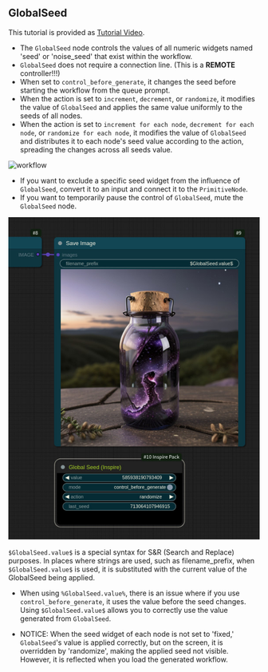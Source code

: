 ## GlobalSeed

This tutorial is provided as [Tutorial Video](https://www.youtube.com/watch?v=gmmuToLuAO8).

* The `GlobalSeed` node controls the values of all numeric widgets named 'seed' or 'noise_seed' that exist within the workflow.
* `GlobalSeed` does not require a connection line. (This is a **REMOTE** controller!!!)
* When set to `control_before_generate`, it changes the seed before starting the workflow from the queue prompt.
* When the action is set to `increment`, `decrement`, or `randomize`, it modifies the value of `GlobalSeed` and applies the same value uniformly to the seeds of all nodes.
* When the action is set to `increment for each node`, `decrement for each node`, or `randomize for each node`, it modifies the value of `GlobalSeed` and distributes it to each node's seed value according to the action, spreading the changes across all seeds value.

![workflow](globalseed.jpg)

* If you want to exclude a specific seed widget from the influence of `GlobalSeed`, convert it to an input and connect it to the `PrimitiveNode`.
* If you want to temporarily pause the control of `GlobalSeed`, mute the `GlobalSeed` node.

![var](globalseed-var.jpg)

`$GlobalSeed.value$` is a special syntax for S&R (Search and Replace) purposes. In places where strings are used, such as filename_prefix, when `$GlobalSeed.value$` is used, it is substituted with the current value of the GlobalSeed being applied.

* When using `%GlobalSeed.value%`, there is an issue where if you use `control_before_generate`, it uses the value before the seed changes. Using `$GlobalSeed.value$` allows you to correctly use the value generated from `GlobalSeed`.

* NOTICE: When the seed widget of each node is not set to 'fixed,' `GlobalSeed`'s value is applied correctly, but on the screen, it is overridden by 'randomize', making the applied seed not visible. However, it is reflected when you load the generated workflow.

